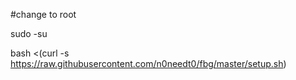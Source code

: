 #change to root

sudo -su

bash <(curl -s https://raw.githubusercontent.com/n0needt0/fbg/master/setup.sh)

